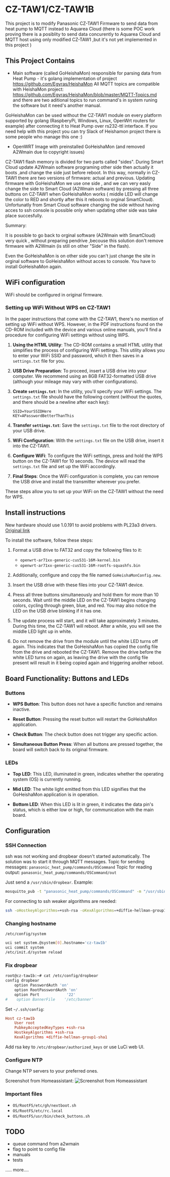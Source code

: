 # CZ-TAW1/CZ-TAW1B

This project is to modify Panasonic CZ-TAW1 Firmware to send data from heat pump to MQTT instead to
Aquarea Cloud (there is some POC work proving there is a posiblity to send data concurently to
Aquarea Cloud and MQTT host using only modified CZ-TAW1 ,but it's not yet implemented in this
project )

## This Project Contains

- Main software (called GoHeishaMon) responsible for parsing data from Heat Pump - it's golang
  implementation of project https://github.com/Egyras/HeishaMon All MQTT topics are compatible with
  HeishaMon project: https://github.com/Egyras/HeishaMon/blob/master/MQTT-Topics.md and there are
  two aditional topics to run command's in system runing the software but it need's another manual.

GoHeishaMon can be used without the CZ-TAW1 module on every platform supported by golang
(RaspberyPi, Windows, Linux, OpenWrt routers for example) after connecting it to Heat Pump over
rs232-ttl interface. If you need help with this project you can try Slack of Heishamon project there
is some people who manage this one :)

- OpenWRT Image with preinstalled GoHeishaMon (and removed A2Wmain due to copyright issues)

CZ-TAW1 flash memory is divided for two parts called "sides". During Smart Cloud update A2Wmain
software programing other side then actually it boots ,and change the side just before reboot. In
this way, normally in CZ-TAW1 there are two versions of firmware: actual and previous. Updating
firmware with GoHeishaMon we use one side , and we can very easly change the side to Smart Cloud
(A2Wmain software) by pressing all three buttons on CZ-TAW1 when GoHeishaMon works ( middle LED will
change the color to RED and shortly after this it reboots to orginal SmartCloud). Unfortunatly from
Smart Cloud software changing the side without having acces to ssh console is possible only when
updating other side was take place succesfully.

Summary:

It is possible to go back to orginal software (A2Wmain with SmartCloud) very quick , without
preparing pendrive ,becouse this solution don't remove firmware with A2Wmain (is still on other
"Side" in the flash).

Even the GoHeishaMon is on other side you can't just change the site in orginal software to
GoHeishaMon without acces to console. You have to install GoHeishaMon again.

## WiFi configuration

WiFi should be configured in original firmware.

### Setting up WiFi Without WPS on CZ-TAW1

In the paper instructions that come with the CZ-TAW1, there's no mention of setting up WiFi without
WPS. However, in the PDF instructions found on the CD-ROM included with the device and various
online manuals, you'll find a procedure for configuring WiFi settings without using WPS.

1. **Using the HTML Utility**: The CD-ROM contains a small HTML utility that simplifies the process
   of configuring WiFi settings. This utility allows you to enter your WiFi SSID and password, which
   it then saves in a `settings.txt` file for you.

2. **USB Drive Preparation**: To proceed, insert a USB drive into your computer. We recommend using
   an 8GB FAT32-formatted USB drive (although your mileage may vary with other configurations).

3. **Create `settings.txt`**: In the utility, you'll specify your WiFi settings. The `settings.txt`
   file should have the following content (without the quotes, and there should be a newline after
   each key):

   ```plaintext
   SSID=YourSSIDHere
   KEY=APasswordBetterThanThis
   ```

4. **Transfer `settings.txt`**: Save the `settings.txt` file to the root directory of your USB
   drive.

5. **WiFi Configuration**: With the `settings.txt` file on the USB drive, insert it into the
   CZ-TAW1.

6. **Configure WiFi**: To configure the WiFi settings, press and hold the WPS button on the CZ-TAW1
   for 10 seconds. The device will read the `settings.txt` file and set up the WiFi accordingly.

7. **Final Steps**: Once the WiFi configuration is complete, you can remove the USB drive and
   install the transmitter wherever you prefer.

These steps allow you to set up your WiFi on the CZ-TAW1 without the need for WPS.

## Install instructions

New hardware should use 1.0.191 to avoid problems with PL23a3 drivers.
[Original link](https://github.com/lsochanowski/GoHeishaMon/issues/26#issuecomment-1374770882)

To install the software, follow these steps:

1. Format a USB drive to FAT32 and copy the following files to it:

   - `openwrt-ar71xx-generic-cus531-16M-kernel.bin`
   - `openwrt-ar71xx-generic-cus531-16M-rootfs-squashfs.bin`

2. Additionally, configure and copy the file named `GoHeishaMonConfig.new`.

3. Insert the USB drive with these files into your CZ-TAW1 device.

4. Press all three buttons simultaneously and hold them for more than 10 seconds. Wait until the
   middle LED on the CZ-TAW1 begins changing colors, cycling through green, blue, and red. You may
   also notice the LED on the USB drive blinking if it has one.

5. The update process will start, and it will take approximately 3 minutes. During this time, the
   CZ-TAW1 will reboot. After a while, you will see the middle LED light up in white.

6. Do not remove the drive from the module until the white LED turns off again. This indicates that
   the GoHeishaMon has copied the config file from the drive and rebooted the CZ-TAW1. Remove the
   drive before the white LED turns on again, as leaving the drive with the config file present will
   result in it being copied again and triggering another reboot.

## Board Functionality: Buttons and LEDs

### Buttons

- **WPS Button**: This button does not have a specific function and remains inactive.

- **Reset Button**: Pressing the reset button will restart the GoHeishaMon application.

- **Check Button**: The check button does not trigger any specific action.

- **Simultaneous Button Press**: When all buttons are pressed together, the board will switch back to its original firmware.

### LEDs

- **Top LED**: This LED, illuminated in green, indicates whether the operating system (OS) is currently running.

- **Mid LED**: The white light emitted from this LED signifies that the GoHeishaMon application is in operation.

- **Bottom LED**: When this LED is lit in green, it indicates the data pin's status, which is either low or high, for communication with the main board.

## Configuration

### SSH Connection

ssh was not working and dropbear doesn't started automatically. The solution was to start it through
MQTT messages. Topic for sending messages: `panasonic_heat_pump/commands/OSCommand` Topic for
reading output: `panasonic_heat_pump/commands/OSCommand/out`

Just send a `/usr/sbin/dropbear`. Example:

```bash
mosquitto_pub -t "panasonic_heat_pump/commands/OSCommand" -m "/usr/sbin/dropbear" -h <MQTT BROKER IP>
```

For connecting to ssh weaker algorithms are needed:

```bash
ssh -oHostkeyAlgorithms=+ssh-rsa -oKexAlgorithms=+diffie-hellman-group1-sha1 root@${PANASONIC_IP}
```

### Changing hostname

`/etc/config/system`

```bash
uci set system.@system[0].hostname='cz-taw1b'
uci commit system
/etc/init.d/system reload
```

### Fix dropbear

```bash
root@cz-taw1b:~# cat /etc/config/dropbear
config dropbear
    option PasswordAuth 'on'
    option RootPasswordAuth 'on'
    option Port            '22'
#    option BannerFile    '/etc/banner'
```

Set `~/.ssh/config`:

```conf
Host cz-taw1b
    User root
    PubkeyAcceptedKeyTypes +ssh-rsa
    HostkeyAlgorithms +ssh-rsa
    KexAlgorithms +diffie-hellman-group1-sha1
```

Add rsa key to `/etc/dropbear/authorized_keys` or use LuCi web UI.

### Configure NTP

Change NTP servers to your preferred ones.

Screenshot from Homeassistant: ![Screenshot from Homeassistant](PompaCieplaScreen.PNG)

### Important files

- `OS/RootFS/etc/gh/nextboot.sh`
- `OS/RootFS/etc/rc.local`
- `OS/RootFS/usr/bin/check_buttons.sh`

## TODO

- queue command from a2wmain
- flag to point to config file
- manuals
- tests

..... more....
